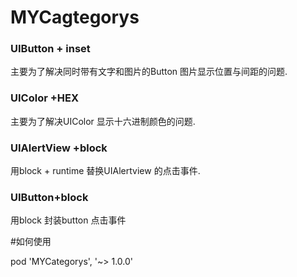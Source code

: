 # MYCagtegorys
### UIButton + inset
主要为了解决同时带有文字和图片的Button 图片显示位置与间距的问题.
### UIColor +HEX
主要为了解决UIColor 显示十六进制颜色的问题.
### UIAlertView +block
用block + runtime 替换UIAlertview 的点击事件.
### UIButton+block
用block 封装button 点击事件

#如何使用

pod 'MYCategorys', '~> 1.0.0'
